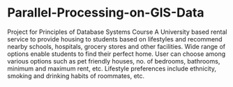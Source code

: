 # Parallel-Processing-on-GIS-Data
Project for Principles of Database Systems Course
A University based rental service to provide housing to students based on lifestyles and recommend nearby schools, hospitals, grocery stores and other facilities. 
Wide range of options enable students to find their perfect home. 
User can choose among various options such as pet friendly houses, no. of bedrooms, bathrooms, minimum and maximum rent, etc.
Lifestyle preferences include ethnicity, smoking and drinking habits of roommates, etc.
